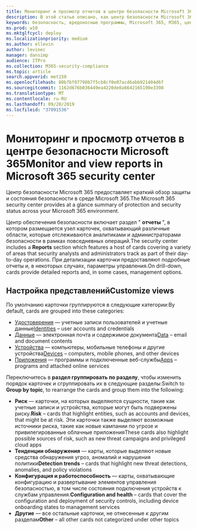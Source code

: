 ```yaml
---
title: Мониторинг и просмотр отчетов в центре безопасности Microsoft 365
description: В этой статье описано, как центр безопасности Microsoft 365 предоставляет краткий обзор защиты и состояния безопасности.
keywords: безопасность, вредоносные программы, Microsoft 365, M365, центр безопасности, монитор, отчет, состояние
ms.prod: w10
ms.mktglfcycl: deploy
ms.localizationpriority: medium
ms.author: ellevin
author: levinec
manager: dansimp
audience: ITPro
ms.collection: M365-security-compliance
ms.topic: article
search.appverid: met150
ms.openlocfilehash: 80b7bf07790b7f5cb8cf0e07acd6abb921404d6f
ms.sourcegitcommit: 1162d676b036449ea4220de8a6642165190e3398
ms.translationtype: MT
ms.contentlocale: ru-RU
ms.lasthandoff: 09/20/2019
ms.locfileid: "37091536"
---
```

# <a name="monitor-and-view-reports-in-microsoft-365-security-center"></a><span data-ttu-id="ea121-104">Мониторинг и просмотр отчетов в центре безопасности Microsoft 365</span><span class="sxs-lookup"><span data-stu-id="ea121-104">Monitor and view reports in Microsoft 365 security center</span></span>

<span data-ttu-id="ea121-105">Центр безопасности Microsoft 365 предоставляет краткий обзор защиты и состояния безопасности в среде Microsoft 365.</span><span class="sxs-lookup"><span data-stu-id="ea121-105">The Microsoft 365 security center provides at a glance summary of protection and security status across your Microsoft 365 environment.</span></span>

<span data-ttu-id="ea121-106">Центр обеспечения безопасности включает раздел " **отчеты** ", в котором размещается узел карточек, охватывающий различные области, которые отслеживаются аналитиками и администраторами безопасности в рамках повседневных операций.</span><span class="sxs-lookup"><span data-stu-id="ea121-106">The security center includes a **Reports** section which features a host of cards covering a variety of areas that security analysts and administrators track as part of their day-to-day operations.</span></span> <span data-ttu-id="ea121-107">При детализации карточки предоставляют подробные отчеты и, в некоторых случаях, параметры управления.</span><span class="sxs-lookup"><span data-stu-id="ea121-107">On drill-down, cards provide detailed reports and, in some cases, management options.</span></span>

## <a name="customize-views"></a><span data-ttu-id="ea121-108">Настройка представлений</span><span class="sxs-lookup"><span data-stu-id="ea121-108">Customize views</span></span>

<span data-ttu-id="ea121-109">По умолчанию карточки группируются в следующие категории:</span><span class="sxs-lookup"><span data-stu-id="ea121-109">By default, cards are grouped into these categories:</span></span>
  
* <span data-ttu-id="ea121-110">[Удостоверения](monitor-and-report-identities.md) — учетные записи пользователей и учетные данные</span><span class="sxs-lookup"><span data-stu-id="ea121-110">[Identities](monitor-and-report-identities.md) – user accounts and credentials</span></span>
* <span data-ttu-id="ea121-111">[Данные](monitor-data.md) — электронная почта и содержимое документа</span><span class="sxs-lookup"><span data-stu-id="ea121-111">[Data](monitor-data.md) – email and document contents</span></span>
* <span data-ttu-id="ea121-112">[Устройства](monitor-devices.md) — компьютеры, мобильные телефоны и другие устройства</span><span class="sxs-lookup"><span data-stu-id="ea121-112">[Devices](monitor-devices.md) – computers, mobile phones, and other devices</span></span>
* <span data-ttu-id="ea121-113">[Приложения](monitor-apps.md) — программы и подключенные веб-службы</span><span class="sxs-lookup"><span data-stu-id="ea121-113">[Apps](monitor-apps.md) – programs and attached online services</span></span>

<span data-ttu-id="ea121-114">Переключитесь в **раздел группировать по разделу**, чтобы изменить порядок карточек и сгруппировать их в следующие разделы:</span><span class="sxs-lookup"><span data-stu-id="ea121-114">Switch to **Group by topic**, to rearrange the cards and group them into the following:</span></span>

* <span data-ttu-id="ea121-115">**Риск** — карточки, на которых выделяются сущности, такие как учетные записи и устройства, которые могут быть подвержены риску.</span><span class="sxs-lookup"><span data-stu-id="ea121-115">**Risk** – cards that highlight entities, such as accounts and devices, that might be at risk.</span></span> <span data-ttu-id="ea121-116">Эти карточки также выделяют возможные источники риска, такие как новые кампании по угрозе и привилегированные облачные приложения</span><span class="sxs-lookup"><span data-stu-id="ea121-116">These cards also highlight possible sources of risk, such as new threat campaigns and privileged cloud apps</span></span>  
* <span data-ttu-id="ea121-117">**Тенденции обнаружения** — карты, которые выделяют новые средства обнаружения угроз, аномалий и нарушения политики</span><span class="sxs-lookup"><span data-stu-id="ea121-117">**Detection trends** – cards that highlight new threat detections, anomalies, and policy violations</span></span>
* <span data-ttu-id="ea121-118">**Конфигурация и работоспособность** — карты, охватывающие конфигурацию и развертывание элементов управления безопасностью, в том числе состояния подключения устройств к службам управления.</span><span class="sxs-lookup"><span data-stu-id="ea121-118">**Configuration and health** – cards that cover the configuration and deployment of security controls, including device onboarding states to management services</span></span>
* <span data-ttu-id="ea121-119">**Другие** — все остальные карточки, не отнесенные к другим разделам</span><span class="sxs-lookup"><span data-stu-id="ea121-119">**Other** – all other cards not categorized under other topics</span></span>
